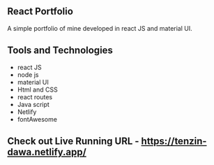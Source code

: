 ##  React Portfolio


A simple portfolio of mine developed in react JS and material UI. 

## Tools and Technologies

- react JS
- node js
- material UI
- Html and CSS
- react routes
- Java script
- Netlify
- fontAwesome

## Check out Live Running URL - https://tenzin-dawa.netlify.app/

